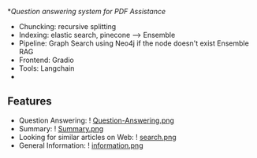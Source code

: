 **Question answering system for PDF Assistance*
- Chuncking: recursive splitting
- Indexing: elastic search, pinecone --> Ensemble
- Pipeline: Graph Search using Neo4j if the node doesn't exist Ensemble RAG
- Frontend: Gradio
- Tools: Langchain
- 
## Features

- Question Answering:
  ! [Question-Answering.png](https://github.com/saharkh99/Speech-master/blob/master/images/photo_2024-07-16_11-04-37.jpg)
- Summary:
  ! [Summary.png](https://github.com/saharkh99/Speech-master/blob/master/images/photo_2024-07-16_11-04-41.jpg)
- Looking for similar articles on Web:
  ! [search.png](https://github.com/saharkh99/Speech-master/blob/master/images/photo_2024-07-16_11-04-45.jpg)
- General Information:
  ! [information.png](https://github.com/saharkh99/Speech-master/blob/master/images/photo_2024-07-16_11-04-49.jpg)
  








